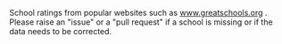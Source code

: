School ratings from popular websites such as www.greatschools.org . Please raise an "issue" or a "pull request" if a school is missing or if the data needs to be corrected.
